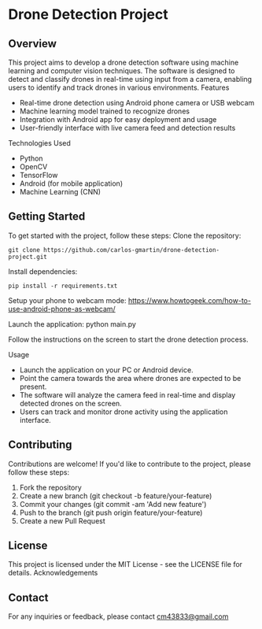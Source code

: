 # Drone Detection Project
## Overview

This project aims to develop a drone detection software using machine learning and computer vision techniques. The software is designed to detect and classify drones in real-time using input from a camera, enabling users to identify and track drones in various environments.
Features
 - Real-time drone detection using Android phone camera or USB webcam
 - Machine learning model trained to recognize drones
 - Integration with Android app for easy deployment and usage
 - User-friendly interface with live camera feed and detection results

Technologies Used
 - Python
- OpenCV
- TensorFlow
- Android (for mobile application)
- Machine Learning (CNN)

## Getting Started

To get started with the project, follow these steps:
Clone the repository:
```git
git clone https://github.com/carlos-gmartin/drone-detection-project.git 
```

Install dependencies:
```git
pip install -r requirements.txt
```

Setup your phone to webcam mode:
https://www.howtogeek.com/how-to-use-android-phone-as-webcam/

Launch the application:
python main.py

Follow the instructions on the screen to start the drone detection process.

Usage
 - Launch the application on your PC or Android device.
 - Point the camera towards the area where drones are expected to be present.
 - The software will analyze the camera feed in real-time and display detected drones on the screen.
 - Users can track and monitor drone activity using the application interface.

## Contributing

Contributions are welcome! If you'd like to contribute to the project, please follow these steps:

 1. Fork the repository
 1. Create a new branch (git checkout -b feature/your-feature)
 1. Commit your changes (git commit -am 'Add new feature')
 1. Push to the branch (git push origin feature/your-feature)
 1. Create a new Pull Request

## License

This project is licensed under the MIT License - see the LICENSE file for details.
Acknowledgements

## Contact

For any inquiries or feedback, please contact cm43833@gmail.com
